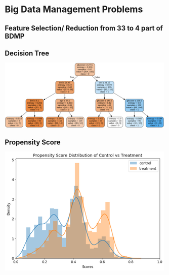 # Big Data Management Problems

## Feature Selection/ Reduction from 33 to 4 part of BDMP


## Decision Tree

<img src="https://github.com/gaurav-95/BDMP_Tasks/blob/main/tree.png">

## Propensity Score

<img src="https://github.com/gaurav-95/BDMP_Tasks/blob/main/prop.png">
